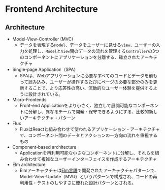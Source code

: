 # Frontend Architecture

## Architecture
- Model-View-Controller (MVC)
  - データを表現する`Model`、データをユーザーに見せる`View`、ユーザーの入力を処理し、`Model`と`View`間のデータの流れを管理する`Controller`の3つのコンポーネントにアプリケーションを分離する、確立されたアーキテクチャ
- Single-page Application（SPA）
  - SPAは、Webアプリケーションに必要なすべてのコードとデータを前もって読み込み、ユーザーが操作するたびにページの必要な部分のみを更新することで、より応答性の高い、流動的なユーザー体験を提供するように設計されている。
- Micro-Frontends
  - Front-end Applicationをより小さく、独立して展開可能なコンポーネントに分解し、異なるチームで開発・保守できるようにする、比較的新しいアーキテクチャ・パターン
- Flux
  - FluxはReactと組み合わせて使われるアプリケーション・アーキテクチャで、コンポーネント間のデータとアクションの一方向の流れを重視するもの
- Component-based architecture
  - Applicationを再利用可能な小さなコンポーネントに分解し、それらを組み合わせて複雑なユーザーインターフェイスを作成するアーキテクチャ
- Elm architecture
  - Elmアーキテクチャは[Elm言語](https://elm-lang.org/)で開発されたアーキテクチャパターンで、Model-View-Update（MVU）というパターンで構成され、コードの再利用性・テストのしやすさに優れた設計パターンとされる。

